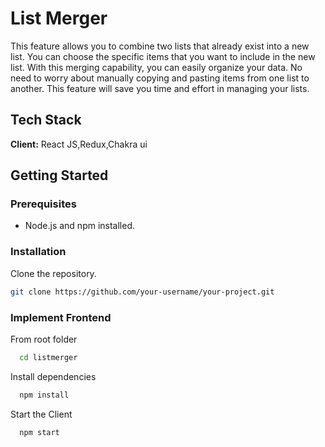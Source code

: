 
# List Merger

This feature allows you to combine two lists that already exist into a new list. You can choose the specific items that you want to include in the new list. With this merging capability, you can easily organize your data. No need to worry about manually copying and pasting items from one list to another. This feature will save you time and effort in managing your lists.


## Tech Stack

 **Client:** React JS,Redux,Chakra ui





## Getting Started

### Prerequisites

- Node.js and npm installed.

### Installation

Clone the repository.
   ```bash
   git clone https://github.com/your-username/your-project.git  
   ```

### Implement Frontend

From root folder
```bash
  cd listmerger
```

Install dependencies

```bash
  npm install

```


Start the Client

```bash
  npm start
```